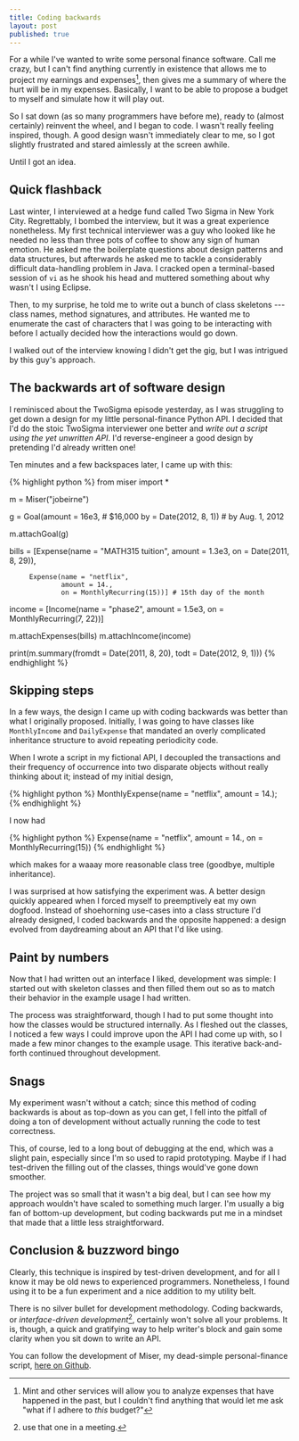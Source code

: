 ```yaml
---
title: Coding backwards
layout: post
published: true
---
```


For a while I've wanted to write some personal finance software. Call me crazy,
but I can't find anything currently in existence that allows me to project my
earnings and expenses[^1], then gives me a summary of where the hurt will be in
my expenses. Basically, I want to be able to propose a budget to myself and
simulate how it will play out.

So I sat down (as so many programmers have before me), ready to (almost
certainly) reinvent the wheel, and I began to code. I wasn't really feeling
inspired, though. A good design wasn't immediately clear to me, so I got
slightly frustrated and stared aimlessly at the screen awhile. 

Until I got an idea. 

## Quick flashback

Last winter, I interviewed at a hedge fund called Two Sigma in New York City.
Regrettably, I bombed the interview, but it was a great experience nonetheless.
My first technical interviewer was a guy who looked like he needed no less
than three pots of coffee to show any sign of human emotion.  He asked me the
boilerplate questions about design patterns and data structures, but afterwards
he asked me to tackle a considerably difficult data-handling problem in Java. I
cracked open a terminal-based session of `vi` as he shook his head and muttered
something about why wasn't I using Eclipse.

Then, to my surprise, he told me to write out a bunch of class skeletons ---
class names, method signatures, and attributes. He wanted
me to enumerate the cast of characters that I was going to be interacting with
before I actually decided how the interactions would go down.

I walked out of the interview knowing I didn't get the gig, but I was intrigued
by this guy's approach.

## The backwards art of software design

I reminisced about the TwoSigma episode yesterday, as I was struggling to get
down a design for my little personal-finance Python API. I decided that I'd do
the stoic TwoSigma interviewer one better and *write out a script using the yet
unwritten API*. I'd reverse-engineer a good design by pretending I'd already
written one!

Ten minutes and a few backspaces later, I came up with this:

{% highlight python %}
from miser import *

m = Miser("jobeirne")

g = Goal(amount = 16e3, # $16,000
         by = Date(2012, 8, 1)) # by Aug. 1, 2012

m.attachGoal(g)

bills = [Expense(name = "MATH315 tuition",
                 amount = 1.3e3,
                 on = Date(2011, 8, 29)),

         Expense(name = "netflix",
                 amount = 14.,
                 on = MonthlyRecurring(15))] # 15th day of the month

income = [Income(name = "phase2",
                 amount = 1.5e3,
                 on = MonthlyRecurring(7, 22))]

m.attachExpenses(bills)
m.attachIncome(income)

print(m.summary(fromdt = Date(2011, 8, 20), 
                todt = Date(2012, 9, 1))) 
{% endhighlight %}

## Skipping steps

In a few ways, the design I came up with coding backwards was better than what I
originally proposed. Initially, I was going to have classes like
`MonthlyIncome` and `DailyExpense` that mandated an overly complicated
inheritance structure to avoid repeating periodicity code.

When I wrote a script in my fictional API, I decoupled the transactions and
their frequency of occurrence into two disparate objects without really thinking
about it; instead of my initial design,
 
{% highlight python %}
MonthlyExpense(name = "netflix", amount = 14.);
{% endhighlight %}
 
I now had

{% highlight python %}
Expense(name = "netflix", amount = 14., on = MonthlyRecurring(15))
{% endhighlight %}
                    
which makes for a waaay more reasonable class tree (goodbye, multiple
inheritance).
 
I was surprised at how satisfying the experiment was. A better design quickly
appeared when I forced myself to preemptively eat my own dogfood. Instead of
shoehorning use-cases into a class structure I'd already
designed, I coded backwards and the opposite happened: a design evolved from
daydreaming about an API that I'd like using.
                           
## Paint by numbers

Now that I had written out an interface I liked, development was simple: I
started out with skeleton classes and then filled them out so as to match their
behavior in the example usage I had written.

The process was straightforward, though I had to put some thought into how
the classes would be structured internally. As I fleshed out the classes, I
noticed a few ways I could improve upon the API I had come up with, so I made a
few minor changes to the example usage. This iterative back-and-forth continued
throughout development.

## Snags

My experiment wasn't without a catch; since this method of coding backwards is
about as top-down as you can get, I fell into the pitfall of doing a ton of
development without actually running the code to test correctness.

This, of course, led to a long bout of debugging at the end, which was a slight
pain, especially since I'm so used to rapid prototyping. Maybe if I had
test-driven the filling out of the classes, things would've gone
down smoother.

The project was so small that it wasn't a big deal, but I can see how my
approach wouldn't have scaled to something much larger. I'm usually a big fan of
bottom-up development, but coding backwards put me in a mindset that made that a
little less straightforward.

## Conclusion & buzzword bingo
 
Clearly, this technique is inspired by test-driven development, and for all I
know it may be old news to experienced programmers. Nonetheless, I found using
it to be a fun experiment and a nice addition to my utility belt.
                                 
There is no silver bullet for development methodology. Coding backwards, or
*interface-driven development*[^2], certainly won't solve all your problems. It
is, though, a quick and gratifying way to help writer's block and gain some
clarity when you sit down to write an API.

You can follow the development of Miser, my dead-simple personal-finance script,
[here on Github](https://github.com/jamesob/Miser).


[^1]: Mint and other services will allow you to analyze expenses that have
happened in the past, but I couldn't find anything that would let me ask "what
if I adhere to *this* budget?"

[^2]: use that one in a meeting.
